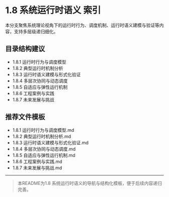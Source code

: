 # 1.8 系统运行时语义 索引

本分支聚焦系统理论视角下的运行时行为、调度机制、运行时语义建模与验证等内容，支持多层级递归细化。

## 目录结构建议

- 1.8.1 运行时行为与调度模型
- 1.8.2 典型运行时机制分析
- 1.8.3 运行时语义建模与形式化验证
- 1.8.4 多层次协同与动态调度
- 1.8.5 自适应与弹性运行机制
- 1.8.6 工程案例与实践
- 1.8.7 未来发展与挑战

## 推荐文件模板

- 1.8.1 运行时行为与调度模型.md
- 1.8.2 典型运行时机制分析.md
- 1.8.3 运行时语义建模与形式化验证.md
- 1.8.4 多层次协同与动态调度.md
- 1.8.5 自适应与弹性运行机制.md
- 1.8.6 工程案例与实践.md
- 1.8.7 未来发展与挑战.md

---
> 本README为1.8 系统运行时语义的导航与结构化模板，便于后续内容递归完善。
